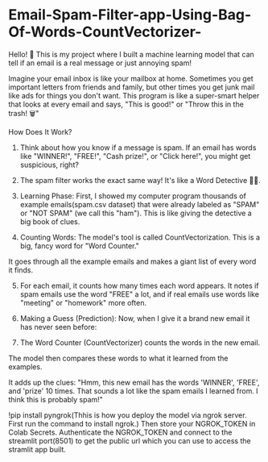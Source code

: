 # Email-Spam-Filter-app-Using-Bag-Of-Words-CountVectorizer-


Hello! 👋 This is my project where I built a machine learning model that can tell if an email is a real message or just annoying spam!

Imagine your email inbox is like your mailbox at home. Sometimes you get important letters from friends and family, but other times you get junk mail like ads for things you don't want. This program is like a super-smart helper that looks at every email and says, "This is good!" or "Throw this in the trash! 🗑️"

How Does It Work? 
1. Think about how you know if a message is spam. If an email has words like "WINNER!", "FREE!", "Cash prize!", or "Click here!", you might get suspicious, right?

2. The spam filter works the exact same way! It's like a Word Detective 🕵️‍♂️.

3. Learning Phase: First, I showed my computer program thousands of example emails(spam.csv dataset) that were already labeled as "SPAM" or "NOT SPAM" (we call this "ham"). This is like giving the detective a big book of clues.

4. Counting Words: The model's tool is called CountVectorization. This is a big, fancy word for "Word Counter."

It goes through all the example emails and makes a giant list of every word it finds.

5. For each email, it counts how many times each word appears. It notes if spam emails use the word "FREE" a lot, and if real emails use words like "meeting" or "homework" more often.

6. Making a Guess (Prediction): Now, when I give it a brand new email it has never seen before:

7. The Word Counter (CountVectorizer) counts the words in the new email.

The model then compares these words to what it learned from the examples.

It adds up the clues: "Hmm, this new email has the words 'WINNER', 'FREE', and 'prize' 10 times. That sounds a lot like the spam emails I learned from. I think this is probably spam!"

!pip install pyngrok(Thhis is how you deploy the model via ngrok server. First run the command to install ngrok.)
Then store your NGROK_TOKEN in Colab Secrets. Authenticate the NGROK_TOKEN and connect to the streamlit port(8501) to get the public url which you can use to access the stramlit app built.
